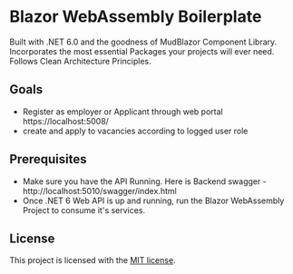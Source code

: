 # Blazor WebAssembly Boilerplate 
Built with .NET 6.0 and the goodness of MudBlazor Component Library. Incorporates the most essential Packages your projects will ever need. Follows Clean Architecture Principles.

## Goals
- Register as employer or Applicant through web portal https://localhost:5008/
- create and apply to vacancies according to logged user role

## Prerequisites

- Make sure you have the API Running. Here is  Backend swagger - http://localhost:5010/swagger/index.html
- Once .NET 6 Web API is up and running, run the Blazor WebAssembly Project to consume it's services.

## License

This project is licensed with the [MIT license](LICENSE).
